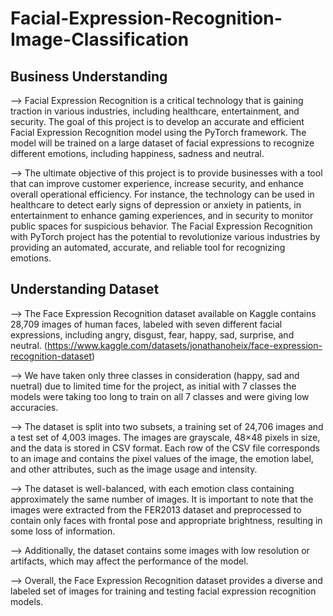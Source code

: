 # Facial-Expression-Recognition-Image-Classification

## Business Understanding

--> Facial Expression Recognition is a critical technology that is gaining traction in various industries, including healthcare, entertainment, and security. The goal of this project is to develop an accurate and efficient Facial Expression Recognition model using the PyTorch framework. The model will be trained on a large dataset of facial expressions to recognize different emotions, including happiness, sadness and neutral.

--> The ultimate objective of this project is to provide businesses with a tool that can improve customer experience, increase security, and enhance overall operational efficiency. For instance, the technology can be used in healthcare to detect early signs of depression or anxiety in patients, in entertainment to enhance gaming experiences, and in security to monitor public spaces for suspicious behavior. The Facial Expression Recognition with PyTorch project has the potential to revolutionize various industries by providing an automated, accurate, and reliable tool for recognizing emotions.

## Understanding Dataset

--> The Face Expression Recognition dataset available on Kaggle contains 28,709 images of human faces, labeled with seven different facial expressions, including angry, disgust, fear, happy, sad, surprise, and neutral.  (https://www.kaggle.com/datasets/jonathanoheix/face-expression-recognition-dataset)

--> We have taken only three classes in consideration (happy, sad and nuetral) due to limited time for the project, as initial with 7 classes the models were taking too long to train on all 7 classes and were giving low accuracies.

--> The dataset is split into two subsets, a training set of 24,706 images and a test set of 4,003 images. The images are grayscale, 48×48 pixels in size, and the data is stored in CSV format. Each row of the CSV file corresponds to an image and contains the pixel values of the image, the emotion label, and other attributes, such as the image usage and intensity.

--> The dataset is well-balanced, with each emotion class containing approximately the same number of images. It is important to note that the images were extracted from the FER2013 dataset and preprocessed to contain only faces with frontal pose and appropriate brightness, resulting in some loss of information.

--> Additionally, the dataset contains some images with low resolution or artifacts, which may affect the performance of the model.

--> Overall, the Face Expression Recognition dataset provides a diverse and labeled set of images for training and testing facial expression recognition models.